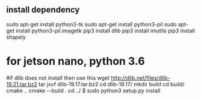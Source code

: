 ## install dependency

sudo apt-get install python3-tk
sudo apt-get install python3-pil
sudo apt-get install python3-pil.imagetk
pip3 install dlib
pip3 install imutils
pip3 install shapely

# for jetson nano, python 3.6 
#if dlib does not install then use this
wget http://dlib.net/files/dlib-19.21.tar.bz2
tar jxvf dlib-19.17.tar.bz2
cd dlib-19.17/
mkdir build
cd build/
cmake ..
cmake --build .
cd ../
$ sudo python3 setup.py install